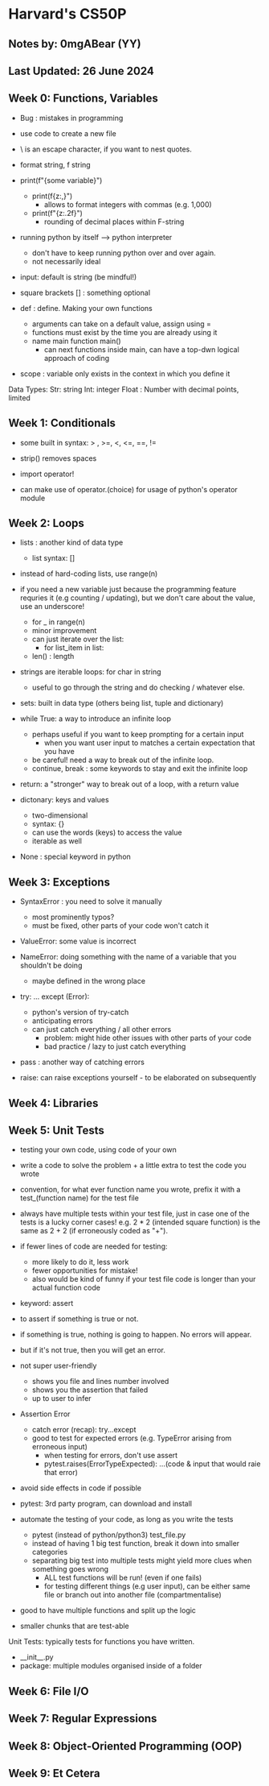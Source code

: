 # Harvard's CS50P

## Notes by: 0mgABear (YY)

## Last Updated: 26 June 2024

## Week 0: Functions, Variables

- Bug : mistakes in programming

- use code to create a new file

- \ is an escape character, if you want to nest quotes.

- format string, f string
- print(f"{some variable}")

  - print(f{z:,}")
    - allows to format integers with commas (e.g. 1,000)
  - print(f"{z:.2f}")
    - rounding of decimal places within F-string

- running python by itself --> python interpreter
  - don't have to keep running python over and over again.
  - not necessarily ideal
- input: default is string (be mindful!)

- square brackets [] : something optional

- def : define. Making your own functions

  - arguments can take on a default value, assign using =
  - functions must exist by the time you are already using it
  - name main function main()
    - can next functions inside main, can have a top-dwn logical approach of coding

- scope : variable only exists in the context in which you define it

Data Types:
Str: string
Int: integer
Float : Number with decimal points, limited

## Week 1: Conditionals

- some built in syntax: > , >=, <, <=, ==, !=
- strip() removes spaces

- import operator!
- can make use of operator.(choice) for usage of python's operator module

## Week 2: Loops

- lists : another kind of data type
  - list syntax: []
- instead of hard-coding lists, use range(n)
- if you need a new variable just because the programming feature requries it (e.g counting / updating), but we don't care about the value, use an underscore!
  - for \_ in range(n)
  - minor improvement
  - can just iterate over the list:
    - for list_item in list:
  - len() : length
- strings are iterable loops: for char in string
  - useful to go through the string and do checking / whatever else.
- sets: built in data type (others being list, tuple and dictionary)

- while True: a way to introduce an infinite loop

  - perhaps useful if you want to keep prompting for a certain input
    - when you want user input to matches a certain expectation that you have
  - be careful! need a way to break out of the infinite loop.
  - continue, break : some keywords to stay and exit the infinite loop

- return: a "stronger" way to break out of a loop, with a return value

- dictonary: keys and values

  - two-dimensional
  - syntax: {}
  - can use the words (keys) to access the value
  - iterable as well

- None : special keyword in python

## Week 3: Exceptions

- SyntaxError : you need to solve it manually

  - most prominently typos?
  - must be fixed, other parts of your code won't catch it

- ValueError: some value is incorrect
- NameError: doing something with the name of a variable that you shouldn't be doing

  - maybe defined in the wrong place

- try: ... except (Error):

  - python's version of try-catch
  - anticipating errors
  - can just catch everything / all other errors
    - problem: might hide other issues with other parts of your code
    - bad practice / lazy to just catch everything

- pass : another way of catching errors

- raise: can raise exceptions yourself - to be elaborated on subsequently

## Week 4: Libraries

## Week 5: Unit Tests

- testing your own code, using code of your own
- write a code to solve the problem + a little extra to test the code you wrote
- convention, for what ever function name you wrote, prefix it with a test\_(function name) for the test file
- always have multiple tests within your test file, just in case one of the tests is a lucky corner cases! e.g. 2 \* 2 (intended square function) is the same as 2 + 2 (if erroneously coded as "+").
- if fewer lines of code are needed for testing:

  - more likely to do it, less work
  - fewer opportunities for mistake!
  - also would be kind of funny if your test file code is longer than your actual function code

- keyword: assert
- to assert if something is true or not.
- if something is true, nothing is going to happen. No errors will appear.
- but if it's not true, then you will get an error.
- not super user-friendly
  - shows you file and lines number involved
  - shows you the assertion that failed
  - up to user to infer
- Assertion Error

  - catch error (recap): try...except
  - good to test for expected errors (e.g. TypeError arising from erroneous input)
    - when testing for errors, don't use assert
    - pytest.raises(ErrorTypeExpected): ...(code & input that would raie that error)

- avoid side effects in code if possible

- pytest: 3rd party program, can download and install
- automate the testing of your code, as long as you write the tests

  - pytest (instead of python/python3) test_file.py
  - instead of having 1 big test function, break it down into smaller categories
  - separating big test into multiple tests might yield more clues when something goes wrong
    - ALL test functions will be run! (even if one fails)
    - for testing different things (e.g user input), can be either same file or branch out into another file (compartmentalise)

- good to have multiple functions and split up the logic
- smaller chunks that are test-able

Unit Tests: typically tests for functions you have written.

- \_\_init\_\_.py
- package: multiple modules organised inside of a folder

## Week 6: File I/O

## Week 7: Regular Expressions

## Week 8: Object-Oriented Programming (OOP)

## Week 9: Et Cetera
